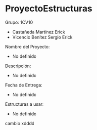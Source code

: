 # ProyectoEstructuras

Grupo: 1CV10


- Castañeda Martínez Erick
- Vicencio Benítez Sergio Erick

Nombre del Proyecto:

- No definido

Descripción:

- No definido

Fecha de Entrega:

- No definido

Estructuras a usar:

- No definido

cambio xdddd

